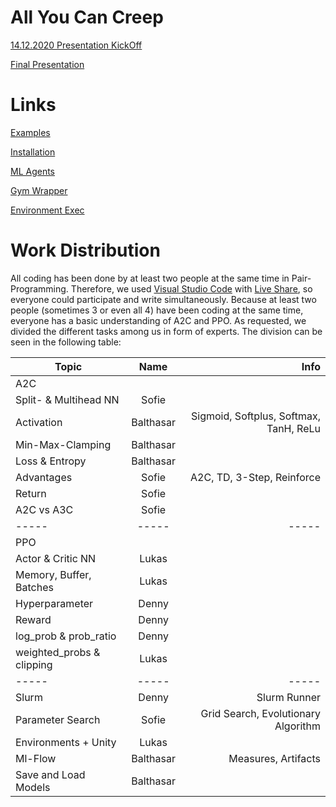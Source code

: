 # All You Can Creep

[14.12.2020 Presentation KickOff](https://docs.google.com/presentation/d/1Xw14hQdzAnOwRLO7TBfw0uGq7R6cbRojAYQVoDM4pPU)

[Final Presentation](https://docs.google.com/presentation/d/1YXb8t1yQjs0M2uyd9c-75iZlZnTaMo3OSje_wQuZBOo)

# Links

[Examples](https://github.com/Unity-Technologies/ml-agents/blob/master/docs/Learning-Environment-Examples.md)

[Installation](https://github.com/Unity-Technologies/ml-agents/blob/release_10_docs/docs/Installation.md)

[ML Agents](https://github.com/Unity-Technologies/ml-agents/blob/master/docs/Python-API.md)

[Gym Wrapper](https://github.com/Unity-Technologies/ml-agents/blob/master/gym-unity/README.md)

[Environment Exec](https://github.com/Unity-Technologies/ml-agents/blob/master/docs/Learning-Environment-Executable.md)

# Work Distribution

All coding has been done by at least two people at the same time in Pair-Programming.
Therefore, we used [Visual Studio Code](https://code.visualstudio.com/) with [Live Share](https://visualstudio.microsoft.com/services/live-share/), so everyone could participate and write simultaneously.
Because at least two people (sometimes 3 or even all 4) have been coding at the same time, everyone has a basic understanding of A2C and PPO. As requested, we divided the different tasks among us in form of experts. The division can be seen in the following table:

| Topic                     |    Name   |                                   Info |
| ------------------------- | :-------: | -------------------------------------: |
| A2C                       |           |                                        |
| Split- & Multihead NN     |   Sofie   |                                        |
| Activation                | Balthasar | Sigmoid, Softplus, Softmax, TanH, ReLu |
| Min-Max-Clamping          | Balthasar |                                        |
| Loss & Entropy            | Balthasar |                                        |
| Advantages                |   Sofie   |             A2C, TD, 3-Step, Reinforce |
| Return                    |   Sofie   |                                        |
| A2C vs A3C                |   Sofie   |                                        |
| -----                     |   -----   |                                  ----- |
| PPO                       |           |                                        |
| Actor & Critic NN         |   Lukas   |                                        |
| Memory, Buffer, Batches   |   Lukas   |                                        |
| Hyperparameter            |   Denny   |                                        |
| Reward                    |   Denny   |                                        |
| log_prob & prob_ratio     |   Denny   |                                        |
| weighted_probs & clipping |   Lukas   |                                        |
| -----                     |   -----   |                                  ----- |
| Slurm                     |   Denny   |                           Slurm Runner |
| Parameter Search          |   Sofie   |    Grid Search, Evolutionary Algorithm |
| Environments + Unity      |   Lukas   |                                        |
| Ml-Flow                   | Balthasar |                    Measures, Artifacts |
| Save and Load Models      | Balthasar |                                        |
